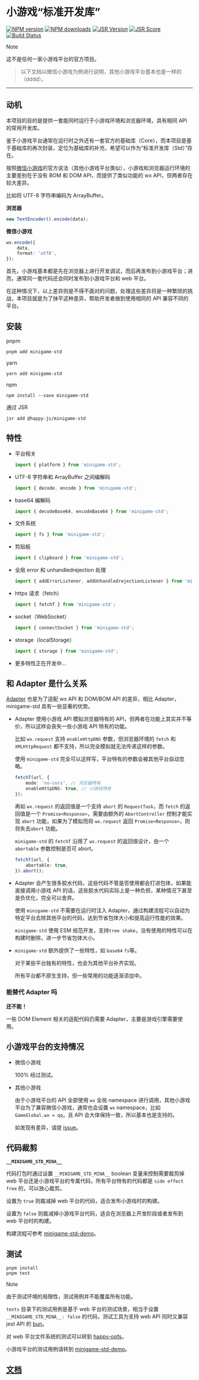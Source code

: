 # 小游戏“标准开发库”

[![NPM version](https://img.shields.io/npm/v/minigame-std.svg)](https://npmjs.org/package/minigame-std)
[![NPM downloads](https://badgen.net/npm/dm/minigame-std)](https://npmjs.org/package/minigame-std)
[![JSR Version](https://jsr.io/badges/@happy-js/minigame-std)](https://jsr.io/@happy-js/minigame-std)
[![JSR Score](https://jsr.io/badges/@happy-js/minigame-std/score)](https://jsr.io/@happy-js/minigame-std/score)
[![Build Status](https://github.com/jiangjie/minigame-std/actions/workflows/test.yml/badge.svg)](https://github.com/jiangjie/minigame-std/actions/workflows/test.yml)

> [!NOTE]
> 这不是任何一家小游戏平台的官方项目。

> 以下文档以微信小游戏为例进行说明，其他小游戏平台基本也是一样的（dddd）。

---

## 动机

本项目的目的是提供一套能同时运行于小游戏环境和浏览器环境，具有相同 API 的常用开发库。

鉴于小游戏平台通常在运行时之外还有一套官方的基础库（Core），而本项目是基于基础库的再次封装，定位为基础库的补充，希望可以作为“标准开发库（Std）”存在。

按照[微信小游戏](https://developers.weixin.qq.com/minigame/dev/guide/)的官方说法（其他小游戏平台类似），小游戏和浏览器运行环境的主要差别在于没有 BOM 和 DOM API，而提供了类似功能的 wx API，但两者存在较大差异。

比如将 UTF-8 字符串编码为 ArrayBuffer。

**浏览器**

```ts
new TextEncoder().encode(data);
```

**微信小游戏**

```ts
wx.encode({
    data,
    format: 'utf8',
});
```

首先，小游戏基本都是先在浏览器上进行开发调试，而后再发布到小游戏平台；进而，通常同一套代码还会同时发布到小游戏平台和 web 平台。

在这种情况下，以上差异则是不得不面对的问题，处理这些差异将是一种繁琐的挑战，本项目就是为了抹平这种差异，帮助开发者做到使用相同的 API 兼容不同的平台。

## 安装

pnpm

```
pnpm add minigame-std
```

yarn

```
yarn add minigame-std
```

npm

```
npm install --save minigame-std
```

通过 JSR

```
jsr add @happy-js/minigame-std
```

## 特性

-   平台相关
    ```js
    import { platform } from 'minigame-std';
    ```
-   UTF-8 字符串和 ArrayBuffer 之间编解码
    ```js
    import { decode, encode } from 'minigame-std';
    ```
-   base64 编解码
    ```js
    import { decodeBase64, encodeBase64 } from 'minigame-std';
    ```
-   文件系统
    ```js
    import { fs } from 'minigame-std';
    ```
-   剪贴板
    ```js
    import { clipboard } from 'minigame-std';
    ```
-   全局 error 和 unhandledrejection 处理
    ```js
    import { addErrorListener, addUnhandledrejectionListener } from 'minigame-std';
    ```
-   https 请求（fetch）
    ```js
    import { fetchT } from 'minigame-std';
    ```
-   socket（WebSocket）
    ```js
    import { connectSocket } from 'minigame-std';
    ```
-   storage（localStorage）
    ```js
    import { storage } from 'minigame-std';
    ```
-   更多特性正在开发中...

## 和 Adapter 是什么关系

[Adapter](https://developers.weixin.qq.com/minigame/dev/game-engine/workflow/adapter.html) 也是为了适配 wx API 和 DOM/BOM API 的差异，相比 Adapter，minigame-std 具有一些显著的优势。

-   Adapter 使用小游戏 API 模拟浏览器特有的 API，但两者在功能上其实并不等价，所以这样会丧失一些小游戏 API 特有的功能。

    比如 `wx.request` 支持 `enableHttpDNS` 参数，但浏览器环境的 `fetch` 和 `XMLHttpRequest` 都不支持，所以完全模拟就无法传递这样的参数。

    使用 `minigame-std` 完全可以这样写，平台特有的参数会被其他平台自动忽略。

    ```ts
    fetchT(url, {
        mode: 'no-cors', // 浏览器特有
        enableHttpDNS: true, // 小游戏特有
    });
    ```

    再如 `wx.request` 的返回值是一个支持 `abort` 的 `RequestTask`，而 `fetch` 的返回值是一个 `Promise<Response>`，需要由额外的 `AbortController` 控制才能实现 `abort` 功能，如果为了模拟而将 `wx.request` 返回 `Promise<Response>`，则将失去`abort` 功能。

    `minigame-std` 的 `fetchT` 沿用了 `wx.request` 的返回值设计，由一个 `abortable` 参数控制是否可 abort。

    ```ts
    fetchT(url, {
        abortable: true,
    }).abort();
    ```

-   Adapter 会产生很多胶水代码，这些代码不管是否使用都会打进包体，如果能直接调用小游戏 API 的话，这些胶水代码实际上是一种负担，某种情况下甚至是负优化，完全可以舍弃。

    使用 `minigame-std` 不需要在运行时注入 Adapter，通过构建流程可以自动为特定平台去除其他平台的代码，达到节省包体大小和提高运行性能的效果。

    `minigame-std` 使用 ESM 规范开发，支持`tree shake`，没有使用的特性可以在构建时删除，进一步节省包体大小。

-   `minigame-std` 额外提供了一些特性，如 `base64` `fs`等。

    对于某些平台独有的特性，也会为其他平台补齐实现。

    所有平台都不原生支持，但一些常用的功能逐渐添加中。

### 能替代 Adapter 吗

**还不能！**

一些 DOM Element 相关的适配代码仍需要 Adapter，主要是游戏引擎需要使用。

## 小游戏平台的支持情况

-   微信小游戏

    100% 经过测试。

-   其他小游戏

    由于小游戏平台的 API 全部使用 `wx` 全局 namespace 进行调用，其他小游戏平台为了兼容微信小游戏，通常也会设置 `wx` namespace，比如 `GameGlobal.wx = qq`，且 API 会大体保持一致，所以基本也是支持的。

    如发现有差异，请提 [issue](https://github.com/JiangJie/minigame-std/issues)。

## 代码裁剪

**`__MINIGAME_STD_MINA__`**

代码打包时通过设置 `__MINIGAME_STD_MINA__` boolean 变量来控制需要裁剪掉 web 平台还是小游戏平台的专属代码，所有平台特有的代码都是 `side effect free` 的，可以放心裁剪。

设置为 `true` 则裁减掉 web 平台的代码，适合发布小游戏时的构建。

设置为 `false` 则裁减掉小游戏平台代码，适合在浏览器上开发阶段或者发布到 web 平台时的构建。

构建流程可参考 [minigame-std-demo](https://github.com/JiangJie/minigame-std-demo)。

## 测试

```
pnpm install
pnpm test
```

> [!NOTE]
> 由于测试环境的局限性，测试用例并不能覆盖所有功能。

`tests` 目录下的测试用例是基于 web 平台的测试场景，相当于设置 `__MINIGAME_STD_MINA__: false` 的代码，测试工具为支持 web API 同时又兼容 jest API 的 [bun](https://bun.sh/)。

对 web 平台文件系统的测试可以转到 [happy-opfs](https://github.com/JiangJie/happy-opfs)。

小游戏平台的测试用例请转到 [minigame-std-demo](https://github.com/JiangJie/minigame-std-demo)。

## [文档](docs/index.md)